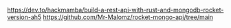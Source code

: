 https://dev.to/hackmamba/build-a-rest-api-with-rust-and-mongodb-rocket-version-ah5
https://github.com/Mr-Malomz/rocket-mongo-api/tree/main